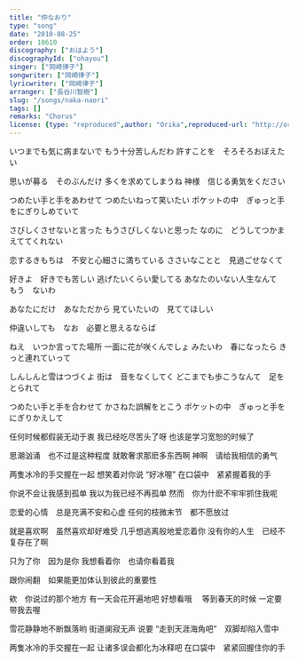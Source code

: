 ```yaml
---
title: "仲なおり"
type: "song"
date: "2010-08-25"
order: 10610
discography: ["おはよう"]
discographyId: ["ohayou"]
singer: ["岡崎律子"]
songwriter: ["岡崎律子"]
lyricwriter: ["岡崎律子"]
arranger: ["長谷川智樹"]
slug: "/songs/naka-naori"
tags: []
remarks: "Chorus"
license: {type: "reproduced",author: "Orika",reproduced-url: "http://orikamushi.myweb.hinet.net/",reproduced-website: "織歌蟲網站"}
---
```


いつまでも気に病まないで 
もう十分苦しんだわ 
許すことを　そろそろおぼえたい 

思いが募る　そのぶんだけ 
多くを求めてしまうね 
神様　信じる勇気をください 

つめたい手と手をあわせて 
つめたいねって笑いたい 
ポケットの中　ぎゅっと手をにぎりしめていて 

さびしくさせないと言った 
もうさびしくないと思った 
なのに　どうしてつかまえててくれない 

恋するきもちは　不安と心細さに満ちている 
ささいなことと　見過ごせなくて 

好きよ　好きでも苦しい 
逃げたいくらい愛してる 
あなたのいない人生なんて　もう　ないわ 

あなたにだけ　あなただから 
見ていたいの　見ててほしい 

仲違いしても　なお　必要と思えるならば 

ねえ　いつか言ってた場所 
一面に花が咲くんでしょ 
みたいわ　春になったら 
きっと連れていって 

しんしんと雪はつづくよ 
街は　音をなくしてく 
どこまでも歩こうなんて　足をとられて 

つめたい手と手を合わせて 
かさねた誤解をとこう 
ポケットの中　ぎゅっと手をにぎりかえして

<!-- 翻译 -->

任何时候都假装无动于衷 
我已经吃尽苦头了呀 
也该是学习宽恕的时候了 

思潮汹涌　也不过是这种程度
就敢奢求那麽多东西啊 
神啊　请给我相信的勇气 

两隻冰冷的手交握在一起 
想笑着对你说 “好冰喔” 
在口袋中　紧紧握着我的手 

你说不会让我感到孤单 
我以为我已经不再孤单 
然而　你为什麽不牢牢抓住我呢 

恋爱的心情　总是充满不安和心虚 
任何的枝微末节　都不愿放过 

就是喜欢啊　虽然喜欢却好难受 
几乎想逃离般地爱恋着你 
没有你的人生　已经不复存在了啊 

只为了你　因为是你 
我想看着你　也请你看着我 

跟你闹翻　如果能更加体认到彼此的重要性 

欸　你说过的那个地方 
有一天会花开遍地吧 好想看哦　
等到春天的时候 一定要带我去喔 

雪花静静地不断飘落哟 
街道阒寂无声 
说要 “走到天涯海角吧”　双脚却陷入雪中 

两隻冰冷的手交握在一起 
让诸多误会都化为冰释吧 
在口袋中　紧紧回握住你的手
